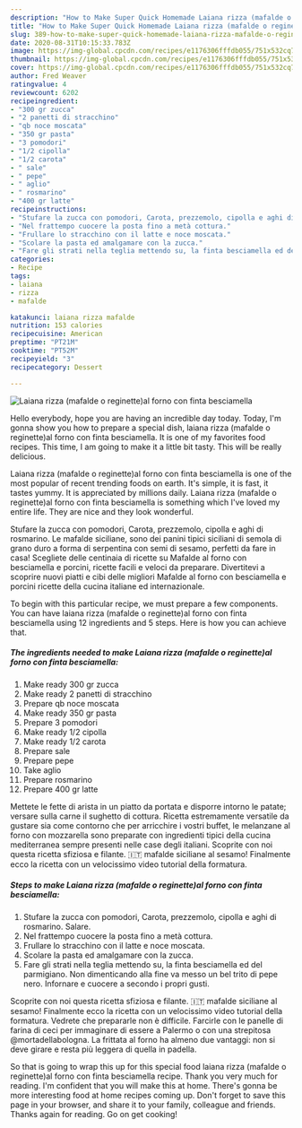 ```yaml
---
description: "How to Make Super Quick Homemade Laiana rizza (mafalde o reginette)al forno con finta besciamella"
title: "How to Make Super Quick Homemade Laiana rizza (mafalde o reginette)al forno con finta besciamella"
slug: 389-how-to-make-super-quick-homemade-laiana-rizza-mafalde-o-reginetteal-forno-con-finta-besciamella
date: 2020-08-31T10:15:33.783Z
image: https://img-global.cpcdn.com/recipes/e1176306fffdb055/751x532cq70/laiana-rizza-mafalde-o-reginetteal-forno-con-finta-besciamella-recipe-main-photo.jpg
thumbnail: https://img-global.cpcdn.com/recipes/e1176306fffdb055/751x532cq70/laiana-rizza-mafalde-o-reginetteal-forno-con-finta-besciamella-recipe-main-photo.jpg
cover: https://img-global.cpcdn.com/recipes/e1176306fffdb055/751x532cq70/laiana-rizza-mafalde-o-reginetteal-forno-con-finta-besciamella-recipe-main-photo.jpg
author: Fred Weaver
ratingvalue: 4
reviewcount: 6202
recipeingredient:
- "300 gr zucca"
- "2 panetti di stracchino"
- "qb noce moscata"
- "350 gr pasta"
- "3 pomodori"
- "1/2 cipolla"
- "1/2 carota"
- " sale"
- " pepe"
- " aglio"
- " rosmarino"
- "400 gr latte"
recipeinstructions:
- "Stufare la zucca con pomodori, Carota, prezzemolo, cipolla e aghi di rosmarino. Salare."
- "Nel frattempo cuocere la posta fino a metà cottura."
- "Frullare lo stracchino con il latte e noce moscata."
- "Scolare la pasta ed amalgamare con la zucca."
- "Fare gli strati nella teglia mettendo su, la finta besciamella ed del parmigiano. Non dimenticando alla fine va messo un bel trito di pepe nero. Infornare e cuocere a secondo i propri gusti."
categories:
- Recipe
tags:
- laiana
- rizza
- mafalde

katakunci: laiana rizza mafalde 
nutrition: 153 calories
recipecuisine: American
preptime: "PT21M"
cooktime: "PT52M"
recipeyield: "3"
recipecategory: Dessert

---
```



![Laiana rizza (mafalde o reginette)al forno con finta besciamella](https://img-global.cpcdn.com/recipes/e1176306fffdb055/751x532cq70/laiana-rizza-mafalde-o-reginetteal-forno-con-finta-besciamella-recipe-main-photo.jpg)

Hello everybody, hope you are having an incredible day today. Today, I'm gonna show you how to prepare a special dish, laiana rizza (mafalde o reginette)al forno con finta besciamella. It is one of my favorites food recipes. This time, I am going to make it a little bit tasty. This will be really delicious.

Laiana rizza (mafalde o reginette)al forno con finta besciamella is one of the most popular of recent trending foods on earth. It's simple, it is fast, it tastes yummy. It is appreciated by millions daily. Laiana rizza (mafalde o reginette)al forno con finta besciamella is something which I've loved my entire life. They are nice and they look wonderful.

Stufare la zucca con pomodori, Carota, prezzemolo, cipolla e aghi di rosmarino. Le mafalde siciliane, sono dei panini tipici siciliani di semola di grano duro a forma di serpentina con semi di sesamo, perfetti da fare in casa! Scegliete delle centinaia di ricette su Mafalde al forno con besciamella e porcini, ricette facili e veloci da preparare. Divertitevi a scoprire nuovi piatti e cibi delle migliori Mafalde al forno con besciamella e porcini ricette della cucina italiane ed internazionale.


To begin with this particular recipe, we must prepare a few components. You can have laiana rizza (mafalde o reginette)al forno con finta besciamella using 12 ingredients and 5 steps. Here is how you can achieve that.

<!--inarticleads1-->

##### The ingredients needed to make Laiana rizza (mafalde o reginette)al forno con finta besciamella:

1. Make ready 300 gr zucca
1. Make ready 2 panetti di stracchino
1. Prepare qb noce moscata
1. Make ready 350 gr pasta
1. Prepare 3 pomodori
1. Make ready 1/2 cipolla
1. Make ready 1/2 carota
1. Prepare  sale
1. Prepare  pepe
1. Take  aglio
1. Prepare  rosmarino
1. Prepare 400 gr latte


Mettete le fette di arista in un piatto da portata e disporre intorno le patate; versare sulla carne il sughetto di cottura. Ricetta estremamente versatile da gustare sia come contorno che per arricchire i vostri buffet, le melanzane al forno con mozzarella sono preparate con ingredienti tipici della cucina mediterranea sempre presenti nelle case degli italiani. Scoprite con noi questa ricetta sfiziosa e filante. 🇮🇹 mafalde siciliane al sesamo! Finalmente ecco la ricetta con un velocissimo video tutorial della formatura. 

<!--inarticleads2-->

##### Steps to make Laiana rizza (mafalde o reginette)al forno con finta besciamella:

1. Stufare la zucca con pomodori, Carota, prezzemolo, cipolla e aghi di rosmarino. Salare.
1. Nel frattempo cuocere la posta fino a metà cottura.
1. Frullare lo stracchino con il latte e noce moscata.
1. Scolare la pasta ed amalgamare con la zucca.
1. Fare gli strati nella teglia mettendo su, la finta besciamella ed del parmigiano. Non dimenticando alla fine va messo un bel trito di pepe nero. Infornare e cuocere a secondo i propri gusti.


Scoprite con noi questa ricetta sfiziosa e filante. 🇮🇹 mafalde siciliane al sesamo! Finalmente ecco la ricetta con un velocissimo video tutorial della formatura. Vedrete che prepararle non è difficile. Farcirle con le panelle di farina di ceci per immaginare di essere a Palermo o con una strepitosa @mortadellabologna. La frittata al forno ha almeno due vantaggi: non si deve girare e resta più leggera di quella in padella. 

So that is going to wrap this up for this special food laiana rizza (mafalde o reginette)al forno con finta besciamella recipe. Thank you very much for reading. I'm confident that you will make this at home. There's gonna be more interesting food at home recipes coming up. Don't forget to save this page in your browser, and share it to your family, colleague and friends. Thanks again for reading. Go on get cooking!
